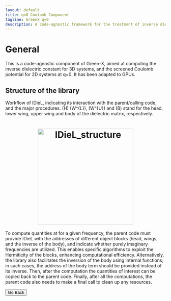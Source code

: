 ```yaml
---
layout: default
title: q=0 Coulomb Component
tagline: GreenX q=0 
description: A code-agnostic framework for the treatment of inverse dielectric function and/or screened Coulomb potential at q=0.
---
```

# General
This is a code-agnostic component of Green-X, aimed at computing the inverse dielectric constant for 3D systems, and the screened Coulomb potential for 2D systems at q=0. It has been adapted to GPUs.

## Structure of the library
Workflow of IDieL, indicating its interaction with the parent/calling code, and the major procedures. \(H\)
\(W^{L}\), \(W^{U}\) and \(B\) stand for the head, lower wing, upper wing and body of the dielectric matrix, respectively.

<h1 align="center">
  <img src="./IDieL_structure.png" alt="IDieL_structure" width="300">
</h1>

To compute quantities at  for a given frequency, the parent code must provide IDieL with the addresses of different object blocks (head, wings, and the inverse of the body), and indicate whether purely imaginary frequencies are utilized. This enables specific algorithms to exploit the Hermiticity of the blocks, enhancing computational efficiency. Alternatively, the library also facilitates the inversion of the body using internal functions; in such cases, the address of the body term should be provided instead of its inverse. Then, after the computation the quantities of interest can be copied back to the parent code. Finally, after all the computations, the parent code also needs to make a final call to clean up any resources.


<button onclick="goBack()">Go Back</button>

<script>
function goBack() {
  window.history.back();
}
</script>


